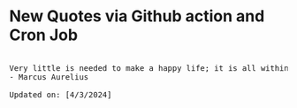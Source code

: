# New Quotes via Github action and Cron Job

<pre>
<!-- #quote -->
Very little is needed to make a happy life; it is all within yourself, in your way of thinking.
- Marcus Aurelius

Updated on: [4/3/2024]
<!-- #quoteEnd -->
</pre>
